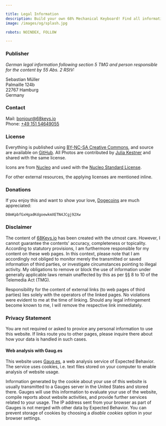 ```yaml
---

title: Legal Information
description: Build your own 68% Mechanical Keyboard! Find all information about the Circuit Board, Aluminium Case, and TMK Firmware. A complete shopping list helps you with ordering all parts, and a detailed guide with photos supports you in building your own keyboard!
image: /images/og/splash.jpg

robots: NOINDEX, FOLLOW

---
```


### Publisher

*German legal information following section 5 TMG and person responsible for the content by 55 Abs. 2 RStV:*

Sebastian Müller\
Palmaille 124b\
22767 Hamburg\
Germany

### Contact

Mail: [bonjour@68keys.io](mailto:bonjour@68keys.io)\
Phone: [+49 151 54649055](tel:+4915154649055)

### License

Everything is published using [BY-NC-SA Creative Commons][1], and source are available on [GitHub][7]. All Photos are contributed by [Julia Kestner][2] and shared with the same license.

Icons are from [Nucleo][8] and used with the [Nucleo Standard License][9].

For other external resources, the applying licenses are mentioned inline.

### Donations

If you enjoy this and want to show your love, [Dogecoins](http://dogecoin.com/) are much appreciated:

<code class="wallet">D8mKpbfGxHgadKdgoewkmXETN4JCgj92Xw</code>

### Disclaimer

The content of [68Keys.io][3] has been created with the utmost care. However, I cannot guarantee the contents' accuracy, completeness or topicality. According to statutory provisions, I am furthermore responsible for my content on these web pages. In this context, please note that I am accordingly not obliged to monitor merely the transmitted or saved information of third parties, or investigate circumstances pointing to illegal activity. My obligations to remove or block the use of information under generally applicable laws remain unaffected by this as per §§ 8 to 10 of the Telemedia Act (TMG).

Responsibility for the content of external links (to web pages of third parties) lies solely with the operators of the linked pages. No violations were evident to me at the time of linking. Should any legal infringement become known to me, I will remove the respective link immediately.

### Privacy Statement

You are not required or asked to provice any personal information to use this website. If links route you to other pages, please inquire there about how your data is handled in such cases.

#### Web analysis with Gaug.es

This website uses [Gaug.es][6], a web analysis service of Expected Behavior. The service uses cookies, i.e. text files stored on your computer to enable analysis of website usage.

Information generated by the cookie about your use of this website is usually transmitted to a Gauges server in the United States and stored there. Gauges will use this information to evaluate your use of the website, compile reports about website activities, and provide further services related to your usage. The IP address sent from your browser as part of Gauges is not merged with other data by Expected Behavior. You can prevent storage of cookies by choosing a *disable cookies* option in your browser settings.

[1]: https://github.com/sbstjn/68Keys.io/blob/master/LICENSE.md
[2]: http://julia-kestner.de
[3]: https://68Keys.io
[6]: https://gaug.es
[7]: https://github.com/sbstjn/68keys.io
[8]: https://nucleoapp.com
[9]: https://nucleoapp.com/license